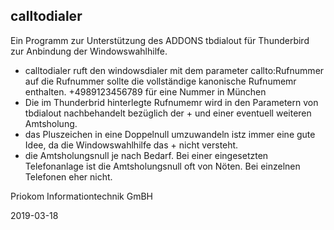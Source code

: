 ## calltodialer  

Ein Programm zur Unterstützung des ADDONS tbdialout für Thunderbird  
zur Anbindung der Windowswahlhilfe.  
- calltodialer ruft den windowsdialer mit dem parameter callto:Rufnummer auf die Rufnummer sollte die vollständige kanonische Rufnumemr enthalten. +4989123456789 für eine Nummer in München
 - Die im Thunderbrid hinterlegte Rufnumemr wird in den Parametern von tbdialout
nachbehandelt bezüglich der + und einer eventuell weiteren Amtsholung.
 - das Pluszeichen in eine Doppelnull umzuwandeln istz immer eine gute Idee, da die Windowswahlhilfe das + nicht versteht.
 - die Amtsholungsnull je nach Bedarf. Bei einer eingesetzten Telefonanlage ist die Amtsholungsnull oft von Nöten. Bei einzelnen Telefonen eher nicht.

Priokom Informationtechnik GmBH

2019-03-18
